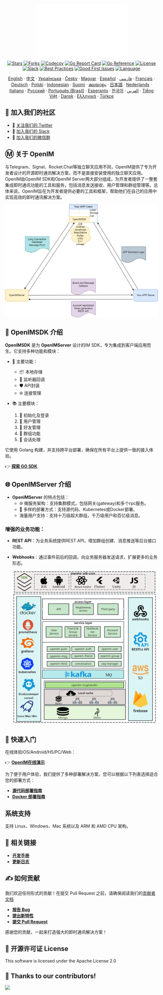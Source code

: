 <p align="center">
    <a href="https://openim.io">
        <img src="./assets/logo-gif/openim-logo.gif" width="60%" height="30%"/>
    </a>
</p>

<div align="center">

[![Stars](https://img.shields.io/github/stars/openimsdk/open-im-server?style=for-the-badge&logo=github&colorB=ff69b4)](https://github.com/openimsdk/open-im-server/stargazers)
[![Forks](https://img.shields.io/github/forks/openimsdk/open-im-server?style=for-the-badge&logo=github&colorB=blue)](https://github.com/openimsdk/open-im-server/network/members)
[![Codecov](https://img.shields.io/codecov/c/github/openimsdk/open-im-server?style=for-the-badge&logo=codecov&colorB=orange)](https://app.codecov.io/gh/openimsdk/open-im-server)
[![Go Report Card](https://goreportcard.com/badge/github.com/openimsdk/open-im-server?style=for-the-badge)](https://goreportcard.com/report/github.com/openimsdk/open-im-server)
[![Go Reference](https://img.shields.io/badge/Go%20Reference-blue.svg?style=for-the-badge&logo=go&logoColor=white)](https://pkg.go.dev/github.com/openimsdk/open-im-server/v3)
[![License](https://img.shields.io/badge/license-Apache--2.0-green?style=for-the-badge)](https://github.com/openimsdk/open-im-server/blob/main/LICENSE)
[![Slack](https://img.shields.io/badge/Slack-500%2B-blueviolet?style=for-the-badge&logo=slack&logoColor=white)](https://join.slack.com/t/openimsdk/shared_invite/zt-22720d66b-o_FvKxMTGXtcnnnHiMqe9Q)
[![Best Practices](https://img.shields.io/badge/Best%20Practices-purple?style=for-the-badge)](https://www.bestpractices.dev/projects/8045)
[![Good First Issues](https://img.shields.io/github/issues/openimsdk/open-im-server/good%20first%20issue?style=for-the-badge&logo=github)](https://github.com/openimsdk/open-im-server/issues?q=is%3Aissue+is%3Aopen+sort%3Aupdated-desc+label%3A%22good+first+issue%22)
[![Language](https://img.shields.io/badge/Language-Go-blue.svg?style=for-the-badge&logo=go&logoColor=white)](https://golang.org/)


<p align="center">
  <a href="./README.md">English</a> · 
  <a href="./README_zh_CN.md">中文</a> · 
  <a href="./docs/readme/README_uk.md">Українська</a> · 
  <a href="./docs/readme/README_cs.md">Česky</a> · 
  <a href="./docs/readme/README_hu.md">Magyar</a> · 
  <a href="./docs/readme/README_es.md">Español</a> · 
  <a href="./docs/readme/README_fa.md">فارسی</a> · 
  <a href="./docs/readme/README_fr.md">Français</a> · 
  <a href="./docs/readme/README_de.md">Deutsch</a> · 
  <a href="./docs/readme/README_pl.md">Polski</a> · 
  <a href="./docs/readme/README_id.md">Indonesian</a> · 
  <a href="./docs/readme/README_fi.md">Suomi</a> · 
  <a href="./docs/readme/README_ml.md">മലയാളം</a> · 
  <a href="./docs/readme/README_ja.md">日本語</a> · 
  <a href="./docs/readme/README_nl.md">Nederlands</a> · 
  <a href="./docs/readme/README_it.md">Italiano</a> · 
  <a href="./docs/readme/README_ru.md">Русский</a> · 
  <a href="./docs/readme/README_pt_BR.md">Português (Brasil)</a> · 
  <a href="./docs/readme/README_eo.md">Esperanto</a> · 
  <a href="./docs/readme/README_ko.md">한국어</a> · 
  <a href="./docs/readme/README_ar.md">العربي</a> · 
  <a href="./docs/readme/README_vi.md">Tiếng Việt</a> · 
  <a href="./docs/readme/README_da.md">Dansk</a> · 
  <a href="./docs/readme/README_el.md">Ελληνικά</a> · 
  <a href="./docs/readme/README_tr.md">Türkçe</a>
</p>


</div>

</p>

## :busts_in_silhouette: 加入我们的社区

+ 💬 [关注我们的 Twitter](https://twitter.com/founder_im63606)
+ 🚀 [加入我们的 Slack](https://join.slack.com/t/openimsdk/shared_invite/zt-2hljfom5u-9ZuzP3NfEKW~BJKbpLm0Hw)
+ :eyes: [加入我们的微信群](https://openim-1253691595.cos.ap-nanjing.myqcloud.com/WechatIMG20.jpeg)

## Ⓜ️ 关于 OpenIM

与Telegram、Signal、Rocket.Chat等独立聊天应用不同，OpenIM提供了专为开发者设计的开源即时通讯解决方案，而不是直接安装使用的独立聊天应用。OpenIM由OpenIM SDK和OpenIM Server两大部分组成，为开发者提供了一整套集成即时通讯功能的工具和服务，包括消息发送接收、用户管理和群组管理等。总体来说，OpenIM旨在为开发者提供必要的工具和框架，帮助他们在自己的应用中实现高效的即时通讯解决方案。

![App-OpenIM 关系](./docs/images/oepnim-design.png)

## 🚀 OpenIMSDK 介绍

**OpenIMSDK** 是为 **OpenIMServer** 设计的IM SDK，专为集成到客户端应用而生。它支持多种功能和模块：

+ 🌟 主要功能：
  - 📦 本地存储
  - 🔔 监听器回调
  - 🛡️ API封装
  - 🌐 连接管理

+ 📚 主要模块：
  1. 🚀 初始化及登录
  2. 👤 用户管理
  3. 👫 好友管理
  4. 🤖 群组功能
  5. 💬 会话处理

它使用 Golang 构建，并支持跨平台部署，确保在所有平台上提供一致的接入体验。

👉 **[探索 GO SDK](https://github.com/openimsdk/openim-sdk-core)**

## 🌐 OpenIMServer 介绍

+ **OpenIMServer** 的特点包括：
  - 🌐 微服务架构：支持集群模式，包括网关(gateway)和多个rpc服务。
  - 🚀 多样的部署方式：支持源代码、Kubernetes或Docker部署。
  - 海量用户支持：支持十万级超大群组，千万级用户和百亿级消息。

### 增强的业务功能：

+ **REST API**：为业务系统提供REST API，增加群组创建、消息推送等后台接口功能。

+ **Webhooks**：通过事件前后的回调，向业务服务器发送请求，扩展更多的业务形态。

  ![整体架构](./docs/images/architecture-layers.png)

  

## :rocket: 快速入门

在线体验iOS/Android/H5/PC/Web：

👉 **[OpenIM在线演示](https://www.openim.io/en/commercial)**

为了便于用户体验，我们提供了多种部署解决方案，您可以根据以下列表选择适合您的部署方式：

+ **[源代码部署指南](https://docs.openim.io/guides/gettingStarted/imSourceCodeDeployment)**
+ **[Docker 部署指南](https://docs.openim.io/guides/gettingStarted/dockerCompose)**

## 系统支持

支持 Linux、Windows、Mac 系统以及 ARM 和 AMD CPU 架构。

## :link: 相关链接

  + **[开发手册](https://docs.openim.io/)**
  + **[更新日志](https://github.com/openimsdk/open-im-server/blob/main/CHANGELOG.md)**

## :writing_hand: 如何贡献

我们欢迎任何形式的贡献！在提交 Pull Request 之前，请确保阅读我们的[贡献者文档](https://github.com/openimsdk/open-im-server/blob/main/CONTRIBUTING.md)

  + **[报告 Bug](https://github.com/openimsdk/open-im-server/issues/new?assignees=&labels=bug&template=bug_report.md&title=)**
  + **[提出新特性](https://github.com/openimsdk/open-im-server/issues/new?assignees=&labels=enhancement&template=feature_request.md&title=)**
  + **[提交 Pull Request](https://github.com/openimsdk/open-im-server/pulls)**

感谢您的贡献，一起来打造强大的即时通讯解决方案！

## :closed_book:  开源许可证 License

This software is licensed under the Apache License 2.0


## 🔮 Thanks to our contributors!

<a href="https://github.com/openimsdk/open-im-server/graphs/contributors">
  <img src="https://contrib.rocks/image?repo=openimsdk/open-im-server" />
</a>
